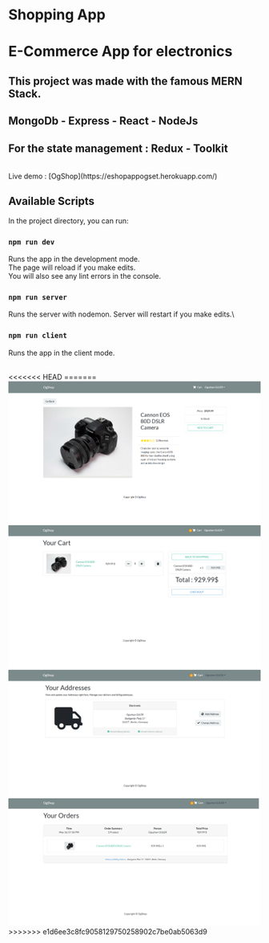 # Shopping App

# E-Commerce App for electronics

## This project was made with the famous MERN Stack.

## MongoDb - Express - React - NodeJs

## For the state management : Redux - Toolkit

<br/>
Live demo : [OgShop](https://eshopappogset.herokuapp.com/)
<br/>

## Available Scripts

In the project directory, you can run:

### `npm run dev`

Runs the app in the development mode.\
The page will reload if you make edits.\
You will also see any lint errors in the console.

### `npm run server`

Runs the server with nodemon.
Server will restart if you make edits.\

### `npm run client`

Runs the app in the client mode.

<br/>
<<<<<<< HEAD
=======
<img src="frontend/pics/image1.png" alt="Product"><img src="frontend/pics/image2.png" alt="Cart"><img src="frontend/pics/image3.png" alt="PlaceOrder"><img src="frontend/pics/image4.png" alt="Orders">
>>>>>>> e1d6ee3c8fc9058129750258902c7be0ab5063d9

<br/>
